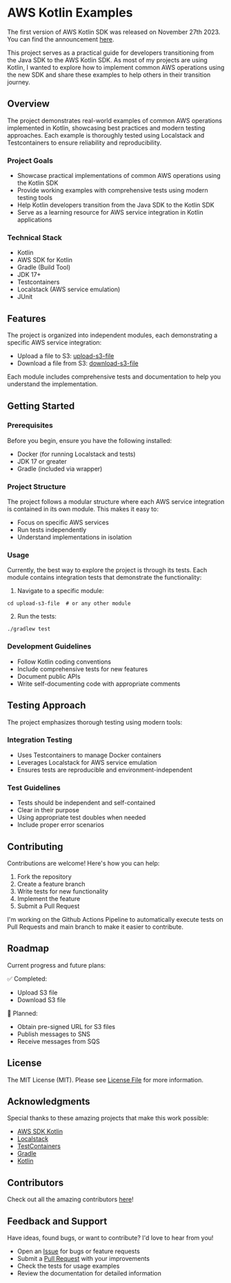 # AWS Kotlin Examples

The first version of AWS Kotlin SDK was released on November 27th 2023. 
You can find the announcement [here](https://aws.amazon.com/es/about-aws/whats-new/2023/11/aws-sdk-kotlin/).

This project serves as a practical guide for developers transitioning from the Java SDK to the AWS Kotlin SDK. As most of my projects 
are using Kotlin, I wanted to explore how to implement common AWS operations using the new SDK and share these examples to help others 
in their transition journey.

## Overview

The project demonstrates real-world examples of common AWS operations implemented in Kotlin, showcasing best practices and modern 
testing approaches. Each example is thoroughly tested using Localstack and Testcontainers to ensure reliability and reproducibility.

### Project Goals
- Showcase practical implementations of common AWS operations using the Kotlin SDK
- Provide working examples with comprehensive tests using modern testing tools
- Help Kotlin developers transition from the Java SDK to the Kotlin SDK
- Serve as a learning resource for AWS service integration in Kotlin applications

### Technical Stack
- Kotlin
- AWS SDK for Kotlin
- Gradle (Build Tool)
- JDK 17+
- Testcontainers
- Localstack (AWS service emulation)
- JUnit

## Features

The project is organized into independent modules, each demonstrating a specific AWS service integration:

- Upload a file to S3: [upload-s3-file](upload-s3-file)
- Download a file from S3: [download-s3-file](download-s3-file)

Each module includes comprehensive tests and documentation to help you understand the implementation.

## Getting Started

### Prerequisites

Before you begin, ensure you have the following installed:
* Docker (for running Localstack and tests)
* JDK 17 or greater
* Gradle (included via wrapper)

### Project Structure
The project follows a modular structure where each AWS service integration is contained in its own module. This makes it easy to:
- Focus on specific AWS services
- Run tests independently
- Understand implementations in isolation

### Usage

Currently, the best way to explore the project is through its tests. Each module contains integration tests that demonstrate the functionality:

1. Navigate to a specific module:
```shell
cd upload-s3-file  # or any other module
```

2. Run the tests:
```shell
./gradlew test
```

### Development Guidelines
- Follow Kotlin coding conventions
- Include comprehensive tests for new features
- Document public APIs
- Write self-documenting code with appropriate comments

## Testing Approach

The project emphasizes thorough testing using modern tools:

### Integration Testing
- Uses Testcontainers to manage Docker containers
- Leverages Localstack for AWS service emulation
- Ensures tests are reproducible and environment-independent

### Test Guidelines
- Tests should be independent and self-contained
- Clear in their purpose
- Using appropriate test doubles when needed
- Include proper error scenarios

## Contributing

Contributions are welcome! Here's how you can help:

1. Fork the repository
2. Create a feature branch
3. Write tests for new functionality
4. Implement the feature
5. Submit a Pull Request

I'm working on the Github Actions Pipeline to automatically execute tests on Pull Requests and main branch
to make it easier to contribute.

## Roadmap

Current progress and future plans:

✅ Completed:
- Upload S3 file
- Download S3 file

🚧 Planned:
- Obtain pre-signed URL for S3 files
- Publish messages to SNS
- Receive messages from SQS

## License

The MIT License (MIT). Please see [License File](LICENSE.md) for more information.

## Acknowledgments

Special thanks to these amazing projects that make this work possible:

- [AWS SDK Kotlin](https://github.com/awslabs/aws-sdk-kotlin)
- [Localstack](https://github.com/localstack/localstack)
- [TestContainers](https://github.com/testcontainers)
- [Gradle](https://github.com/gradle/gradle)
- [Kotlin](https://github.com/JetBrains/kotlin)

## Contributors

Check out all the amazing contributors [here](https://github.com/isamadrid90/aws-kotlin-examples/graphs/contributors)!

## Feedback and Support

Have ideas, found bugs, or want to contribute? I'd love to hear from you!
- Open an [Issue](https://github.com/isamadrid90/aws-kotlin-examples/issues) for bugs or feature requests
- Submit a [Pull Request](https://github.com/isamadrid90/aws-kotlin-examples/pulls) with your improvements
- Check the tests for usage examples
- Review the documentation for detailed information
